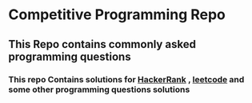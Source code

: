 # Competitive Programming Repo

## This Repo contains commonly asked programming questions 

### This repo Contains solutions for [HackerRank](https://github.com/itsmrajesh/coding-problems/tree/master/src/com/hackerrank/practice) , [leetcode](https://github.com/itsmrajesh/coding-problems/tree/master/src/com/leetcode) and some other programming questions solutions


